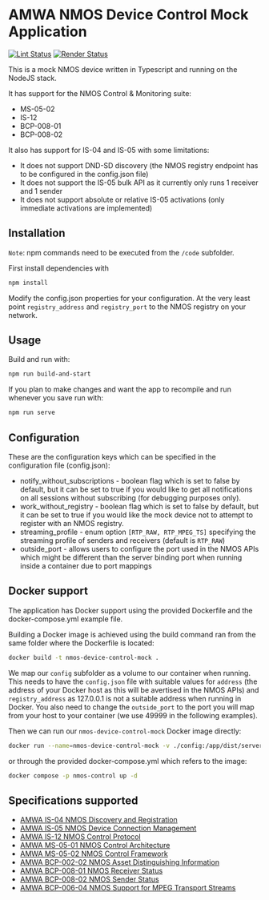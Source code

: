 # AMWA NMOS Device Control Mock Application

[![Lint Status](https://github.com/AMWA-TV/nmos-device-control-mock/workflows/Lint/badge.svg)](https://github.com/AMWA-TV/nmos-device-control-mock/actions?query=workflow%3ALint)
[![Render Status](https://github.com/AMWA-TV/nmos-device-control-mock/workflows/Render/badge.svg)](https://github.com/AMWA-TV/nmos-device-control-mock/actions?query=workflow%3ARender)

<!-- INTRO-START -->

This is a mock NMOS device written in Typescript and running on the NodeJS stack.

It has support for the NMOS Control & Monitoring suite:

* MS-05-02
* IS-12
* BCP-008-01
* BCP-008-02

It also has support for IS-04 and IS-05 with some limitations:

* It does not support DND-SD discovery (the NMOS registry endpoint has to be configured in the config.json file)
* It does not support the IS-05 bulk API as it currently only runs 1 receiver and 1 sender
* It does not support absolute or relative IS-05 activations (only immediate activations are implemented)

## Installation

`Note`: npm commands need to be executed from the `/code` subfolder.

First install dependencies with

```bash
npm install
```

Modify the config.json properties for your configuration.
At the very least point `registry_address` and `registry_port` to the NMOS registry on your network.

## Usage

Build and run with:

```bash
npm run build-and-start
```

If you plan to make changes and want the app to recompile and run whenever you save run with:

```bash
npm run serve
```

## Configuration

These are the configuration keys which can be specified in the configuration file (config.json):

* notify_without_subscriptions - boolean flag which is set to false by default, but it can be set to true if you would like to get all notifications on all sessions without subscribing (for debugging purposes only).
* work_without_registry - boolean flag which is set to false by default, but it can be set to true if you would like the mock device not to attempt to register with an NMOS registry.
* streaming_profile - enum option `[RTP_RAW, RTP_MPEG_TS]` specifying the streaming profile of senders and receivers (default is `RTP_RAW`)
* outside_port - allows users to configure the port used in the NMOS APIs which might be different than the server binding port when running inside a container due to port mappings

## Docker support

The application has Docker support using the provided Dockerfile and the docker-compose.yml example file.

Building a Docker image is achieved using the build command ran from the same folder where the Dockerfile is located:

```bash
docker build -t nmos-device-control-mock .
```

We map our `config` subfolder as a volume to our container when running. This needs to have the `config.json` file with suitable values for `address` (the address of your Docker host as this will be avertised in the NMOS APIs) and `registry_address` as 127.0.0.1 is not a suitable address when running in Docker. You also need to change the `outside_port` to the port you will map from your host to your container (we use 49999 in the following examples).

Then we can run our `nmos-device-control-mock` Docker image directly:

```bash
docker run --name=nmos-device-control-mock -v ./config:/app/dist/server/config -p 49999:8080 nmos-device-control-mock
```

or through the provided docker-compose.yml which refers to the image:

```bash
docker compose -p nmos-control up -d
```

## Specifications supported

* [AMWA IS-04 NMOS Discovery and Registration](https://specs.amwa.tv/is-04)
* [AMWA IS-05 NMOS Device Connection Management](https://specs.amwa.tv/is-05)
* [AMWA IS-12 NMOS Control Protocol](https://specs.amwa.tv/is-12)
* [AMWA MS-05-01 NMOS Control Architecture](https://specs.amwa.tv/ms-05-01)
* [AMWA MS-05-02 NMOS Control Framework](https://specs.amwa.tv/ms-05-02)
* [AMWA BCP-002-02 NMOS Asset Distinguishing Information](https://specs.amwa.tv/bcp-002-02)
* [AMWA BCP-008-01 NMOS Receiver Status](https://specs.amwa.tv/bcp-008-01/)
* [AMWA BCP-008-02 NMOS Sender Status](https://specs.amwa.tv/bcp-008-02/)
* [AMWA BCP-006-04 NMOS Support for MPEG Transport Streams](https://specs.amwa.tv/bcp-006-04/)

<!-- INTRO-END -->
